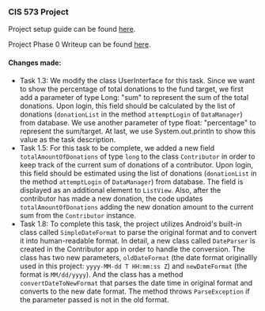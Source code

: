 ### CIS 573 Project

Project setup guide can be found [here](https://docs.google.com/document/d/1ERV79t_5kH_c4x5rCqEHbUp5VATvQM1lBiFNzqSf0wA/edit).

Project Phase 0 Writeup can be found [here](https://docs.google.com/document/d/17hkYnv1S82FEYruonaooUfmTm8qw4XGIjdKNCce_4to/edit).

#### Changes made:
* Task 1.3: We modify the class UserInterface for this task. Since we want to show the percentage of total donations to the fund target, we first add a parameter of type Long: "sum" to represent the sum of the total donations. Upon login, this field should be calculated by the list of donations (`donationList` in the method `attemptLogin` of  `DataManager`) from database. We use another parameter of type float: "percentage" to represent the sum/target. At last, we use System.out.println to show this value as the task description. 
* Task 1.5: For this task to be complete, we added a new field `totalAmountOfDonations` of type `long` to the class `Contributor` in order to keep track of the current sum of donations of a contributor. Upon login, this field should be estimated using the list of donations (`donationList` in the method `attemptLogin` of  `DataManager`) from database. The field is displayed as an additional element to `ListView`. Also, after the contributor has made a new donation, the code updates `totalAmountOfDonations` adding the new donation amount to the current sum from the `Contributor` instance. 
* Task 1.8: To complete this task, the project utilizes Android's built-in class called `SimpleDateFormat` to parse the original format and to convert it into human-readable format. In detail, a new class called `DateParser` is created in the Contributor app in order to handle the conversion. The class has two new parameters, `oldDateFormat` (the date format originallly used in this project: `yyyy-MM-dd T HH:mm:ss Z`) and `newDateFormat` (the format is `MM/dd/yyyy`). And the class has a method `convertDateToNewFormat` that parses the date time in original format and converts to the new date format. The method throws `ParseException` if the parameter passed is not in the old format.
